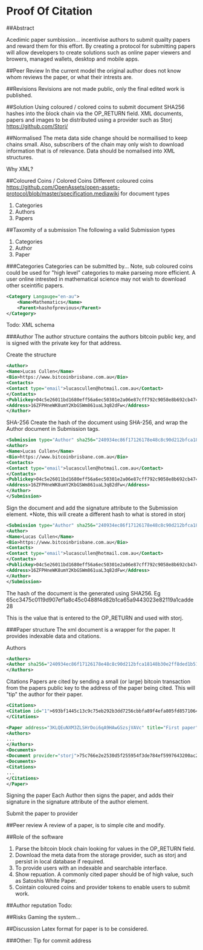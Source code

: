 Proof Of Citation
===============

##Abstract

Acedimic paper sumbission... incentivise authors to submit quailty papers and reward them for this effort.
By creating a protocol for submitting papers will allow developers to create solutions such as online paper viewers and browers, managed wallets, desktop and mobile apps.

##Peer Review
In the current model the original author does not know whom reviews the paper, or what their intrests are.

##Revisions
Revisions are not made public, only the final edited work is published.

##Solution
Using coloured / colored coins to submit document SHA256 hashes into the block chain via the OP_RETURN field.  XML documents, papers and images to be distributed using a provider such as Storj https://github.com/Storj/

##Normalised
The meta data side change should be normailised to keep chains small.  Also, subscribers of the chain may only wish to download information that is of relevance.  Data should be nomailsed into XML structures.

Why XML?

##Coloured Coins / Colored Coins
Different coloured coins https://github.com/OpenAssets/open-assets-protocol/blob/master/specification.mediawiki for document types
1. Categories
2. Authors
3. Papers

##Taxomity of a submission
The following a valid Submission types
1. Categories
2. Author
3. Paper

###Categories
Categories can be submitted by...  Note, sub coloured coins could be used for "high level" categories to make parseing more efficient.  A user online intrested in mathematical science may not wish to download other sceintific papers.

```xml
<Category Langauge="en-au">
    <Name>Mathematics</Name>
    <Parent>hashofprevious</Parent>
</Category>
```
Todo: XML schema

###Author
The author structure contains the authors bitcoin public key, and is signed with the private key for that address.

Create the structure
```xml
<Author>
<Name>Lucas Cullen</Name>
<Bio>https://www.bitcoinbrisbane.com.au</Bio>
<Contacts>
<Contact type="email">lucascullen@hotmail.com.au</Contact>
</Contacts>
<Publickey>04c5e26011bd1680eff56a6ec50301e2a06e87cff792c9058e8b692cb47488a18b1d9e509d31c5b98248d9aed24e70512ef3b054f2f02afc8f5b54db5b3516fa0a</Publickey>
<Address>16ZFPHneWK8umY2KbGSWm861uaL3q82dFw</Address>
</Author>
```
SHA-256
Create the hash of the document using SHA-256, and wrap the Author document in Submission tags.
```xml
<Submission type="Author" sha256="240934ec86f17126178e48c8c90d212bfca18148b30e2ff8ded1b51a662c80cf">
<Author>
<Name>Lucas Cullen</Name>
<Bio>https://www.bitcoinbrisbane.com.au</Bio>
<Contacts>
<Contact type="email">lucascullen@hotmail.com.au</Contact>
</Contacts>
<Publickey>04c5e26011bd1680eff56a6ec50301e2a06e87cff792c9058e8b692cb47488a18b1d9e509d31c5b98248d9aed24e70512ef3b054f2f02afc8f5b54db5b3516fa0a</Publickey>
<Address>16ZFPHneWK8umY2KbGSWm861uaL3q82dFw</Address>
</Author>
</Submission>
```

Sign the document and add the signature attribute to the Submission element.  *Note, this will create a different hash to what is stored in storj

```xml
<Submission type="Author" sha256="240934ec86f17126178e48c8c90d212bfca18148b30e2ff8ded1b51a662c80cf" version="Bitcoin-qt (1.0)" signature="G0xzGNeKfEwPz34Dr5lFwUhyCkj+KKSQGcaeQJ44cxzYPmVRJjw6kBgBBGwsnIWA0oqMrJAXJCNpbwW8anHaTjY=">
<Author>
<Name>Lucas Cullen</Name>
<Bio>https://www.bitcoinbrisbane.com.au</Bio>
<Contacts>
<Contact type="email">lucascullen@hotmail.com.au</Contact>
</Contacts>
<Publickey>04c5e26011bd1680eff56a6ec50301e2a06e87cff792c9058e8b692cb47488a18b1d9e509d31c5b98248d9aed24e70512ef3b054f2f02afc8f5b54db5b3516fa0a</Publickey>
<Address>16ZFPHneWK8umY2KbGSWm861uaL3q82dFw</Address>
</Author>
</Submission>
```

The hash of the document is the generated using SHA256.  Eg 65cc3475c0119d907ef1a8c45c0488f4d82b1ca65a9443023e82119a1cadde28

This is the value that is entered to the OP_RETURN and used with storj.

###Paper structure
The xml document is a wrapper for the paper.  It provides indexable data and citations.

Authors
```xml
<Authors>
<Author sha256="240934ec86f17126178e48c8c90d212bfca18148b30e2ff8ded1b51a662c80cf"/>
</Authors>
```

Citations
Papers are cited by sending a small (or large) bitcoin transaction from the papers public key to the address of the paper being cited.  This will "tip" the author for their paper.

```xml
<Citations>
<Citation id="1">693bf1445c13c9c75eb292b3dd7256cbbfa89f4efa805fd8571064de938ae146</citation>
</Citations>
```

```xml
<Paper address="3KLQEuNXM3ZLSHrDoi6qA9HAwGSzsjVAVc" title="First paper">
<Authors>
...
</Authors>
<Documents>
<Document provider="storj">75c766e2e2530d5f255954f3de784ef5997643200ac2b19c0b465cfd08247aa3</document>
<Documents>
<Citations>
...
</Citations>
</Paper>
```

Signing the paper
Each Author then signs the paper, and adds their signature in the signature attribute of the author element.

Submit the paper to provider

##Peer review
A review of a paper, is to simple cite and modify.

##Role of the software
1. Parse the bitcoin block chain looking for values in the OP_RETURN field.
2. Download the meta data from the storage provider, such as storj and persist in local database if required.
3. To provide users with an indexable and searchable interface.
4. Show repuation.  A commonly cited paper should be of high value, such as Satoshis White Paper.
5. Cointain coloured coins and provider tokens to enable users to submit work.

##Author reputation
Todo:

##Risks
Gaming the system...

##Discussion
Latex format for paper is to be considered.

###Other:
Tip for commit address
